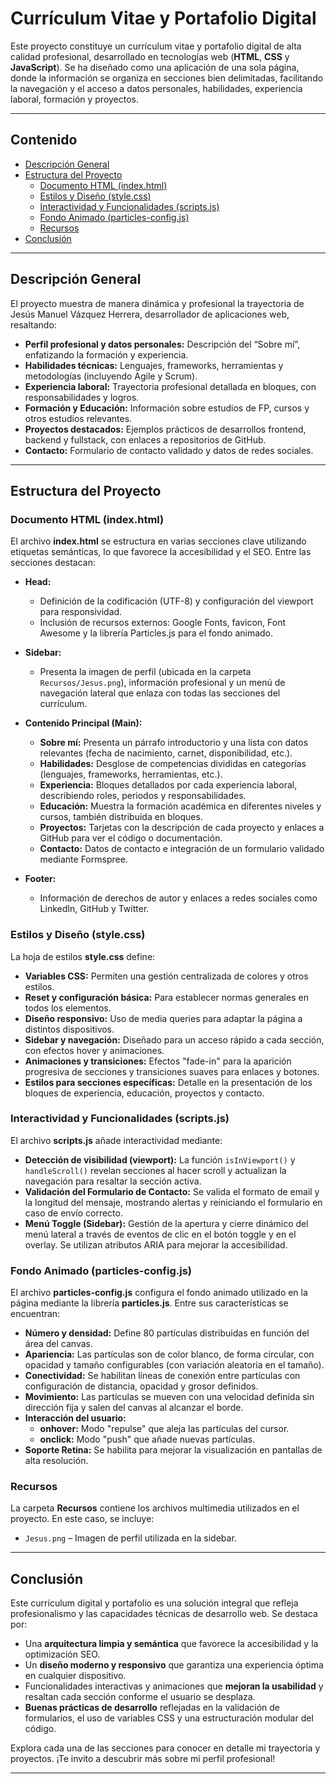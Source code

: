 # Currículum Vitae y Portafolio Digital

Este proyecto constituye un currículum vitae y portafolio digital de alta calidad profesional, desarrollado en tecnologías web (**HTML**, **CSS** y **JavaScript**). Se ha diseñado como una aplicación de una sola página, donde la información se organiza en secciones bien delimitadas, facilitando la navegación y el acceso a datos personales, habilidades, experiencia laboral, formación y proyectos.

---

## Contenido

- [Descripción General](#descripción-general)
- [Estructura del Proyecto](#estructura-del-proyecto)
  - [Documento HTML (index.html)](#documento-html-indexhtml)
  - [Estilos y Diseño (style.css)](#estilos-y-diseño-stylecss)
  - [Interactividad y Funcionalidades (scripts.js)](#interactividad-y-funcionalidades-scriptsjs)
  - [Fondo Animado (particles-config.js)](#fondo-animado-particles-configjs)
  - [Recursos](#recursos)
- [Conclusión](#conclusión)

---

## Descripción General

El proyecto muestra de manera dinámica y profesional la trayectoria de Jesús Manuel Vázquez Herrera, desarrollador de aplicaciones web, resaltando:

- **Perfil profesional y datos personales:** Descripción del “Sobre mí”, enfatizando la formación y experiencia.
- **Habilidades técnicas:** Lenguajes, frameworks, herramientas y metodologías (incluyendo Agile y Scrum).
- **Experiencia laboral:** Trayectoria profesional detallada en bloques, con responsabilidades y logros.
- **Formación y Educación:** Información sobre estudios de FP, cursos y otros estudios relevantes.
- **Proyectos destacados:** Ejemplos prácticos de desarrollos frontend, backend y fullstack, con enlaces a repositorios de GitHub.
- **Contacto:** Formulario de contacto validado y datos de redes sociales.

---

## Estructura del Proyecto

### Documento HTML (index.html)

El archivo **index.html** se estructura en varias secciones clave utilizando etiquetas semánticas, lo que favorece la accesibilidad y el SEO. Entre las secciones destacan:

- **Head:**  
  - Definición de la codificación (UTF-8) y configuración del viewport para responsividad.  
  - Inclusión de recursos externos: Google Fonts, favicon, Font Awesome y la librería Particles.js para el fondo animado.

- **Sidebar:**  
  - Presenta la imagen de perfil (ubicada en la carpeta `Recursos/Jesus.png`), información profesional y un menú de navegación lateral que enlaza con todas las secciones del currículum.

- **Contenido Principal (Main):**  
  - **Sobre mí:** Presenta un párrafo introductorio y una lista con datos relevantes (fecha de nacimiento, carnet, disponibilidad, etc.).  
  - **Habilidades:** Desglose de competencias divididas en categorías (lenguajes, frameworks, herramientas, etc.).  
  - **Experiencia:** Bloques detallados por cada experiencia laboral, describiendo roles, periodos y responsabilidades.  
  - **Educación:** Muestra la formación académica en diferentes niveles y cursos, también distribuida en bloques.  
  - **Proyectos:** Tarjetas con la descripción de cada proyecto y enlaces a GitHub para ver el código o documentación.  
  - **Contacto:** Datos de contacto e integración de un formulario validado mediante Formspree.

- **Footer:**  
  - Información de derechos de autor y enlaces a redes sociales como LinkedIn, GitHub y Twitter.

### Estilos y Diseño (style.css)

La hoja de estilos **style.css** define:

- **Variables CSS:** Permiten una gestión centralizada de colores y otros estilos.
- **Reset y configuración básica:** Para establecer normas generales en todos los elementos.
- **Diseño responsivo:** Uso de media queries para adaptar la página a distintos dispositivos.  
- **Sidebar y navegación:** Diseñado para un acceso rápido a cada sección, con efectos hover y animaciones.  
- **Animaciones y transiciones:** Efectos "fade-in" para la aparición progresiva de secciones y transiciones suaves para enlaces y botones.  
- **Estilos para secciones específicas:** Detalle en la presentación de los bloques de experiencia, educación, proyectos y contacto.

### Interactividad y Funcionalidades (scripts.js)

El archivo **scripts.js** añade interactividad mediante:

- **Detección de visibilidad (viewport):** La función `isInViewport()` y `handleScroll()` revelan secciones al hacer scroll y actualizan la navegación para resaltar la sección activa.
- **Validación del Formulario de Contacto:** Se valida el formato de email y la longitud del mensaje, mostrando alertas y reiniciando el formulario en caso de envío correcto.
- **Menú Toggle (Sidebar):** Gestión de la apertura y cierre dinámico del menú lateral a través de eventos de clic en el botón toggle y en el overlay. Se utilizan atributos ARIA para mejorar la accesibilidad.

### Fondo Animado (particles-config.js)

El archivo **particles-config.js** configura el fondo animado utilizado en la página mediante la librería **particles.js**. Entre sus características se encuentran:

- **Número y densidad:** Define 80 partículas distribuidas en función del área del canvas.
- **Apariencia:** Las partículas son de color blanco, de forma circular, con opacidad y tamaño configurables (con variación aleatoria en el tamaño).
- **Conectividad:** Se habilitan líneas de conexión entre partículas con configuración de distancia, opacidad y grosor definidos.
- **Movimiento:** Las partículas se mueven con una velocidad definida sin dirección fija y salen del canvas al alcanzar el borde.
- **Interacción del usuario:**  
  - **onhover:** Modo "repulse" que aleja las partículas del cursor.  
  - **onclick:** Modo "push" que añade nuevas partículas.
- **Soporte Retina:** Se habilita para mejorar la visualización en pantallas de alta resolución.

### Recursos

La carpeta **Recursos** contiene los archivos multimedia utilizados en el proyecto. En este caso, se incluye:

- `Jesus.png` – Imagen de perfil utilizada en la sidebar.

---

## Conclusión

Este currículum digital y portafolio es una solución integral que refleja profesionalismo y las capacidades técnicas de desarrollo web. Se destaca por:

- Una **arquitectura limpia y semántica** que favorece la accesibilidad y la optimización SEO.
- Un **diseño moderno y responsivo** que garantiza una experiencia óptima en cualquier dispositivo.
- Funcionalidades interactivas y animaciones que **mejoran la usabilidad** y resaltan cada sección conforme el usuario se desplaza.
- **Buenas prácticas de desarrollo** reflejadas en la validación de formularios, el uso de variables CSS y una estructuración modular del código.

Explora cada una de las secciones para conocer en detalle mi trayectoria y proyectos. ¡Te invito a descubrir más sobre mi perfil profesional!

---
